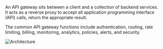 An API gateway sits between a client and a collection of backend services. It acts as a reverse proxy to accept all application 
programming interface (API) calls,  return the appropriate result.

The common API gateway functions include authentication, routing, rate limiting, billing, monitoring, analytics, policies, alerts, and security.

![Architecture](https://docs.microsoft.com/en-us/azure/architecture/microservices/images/gateway.png)
